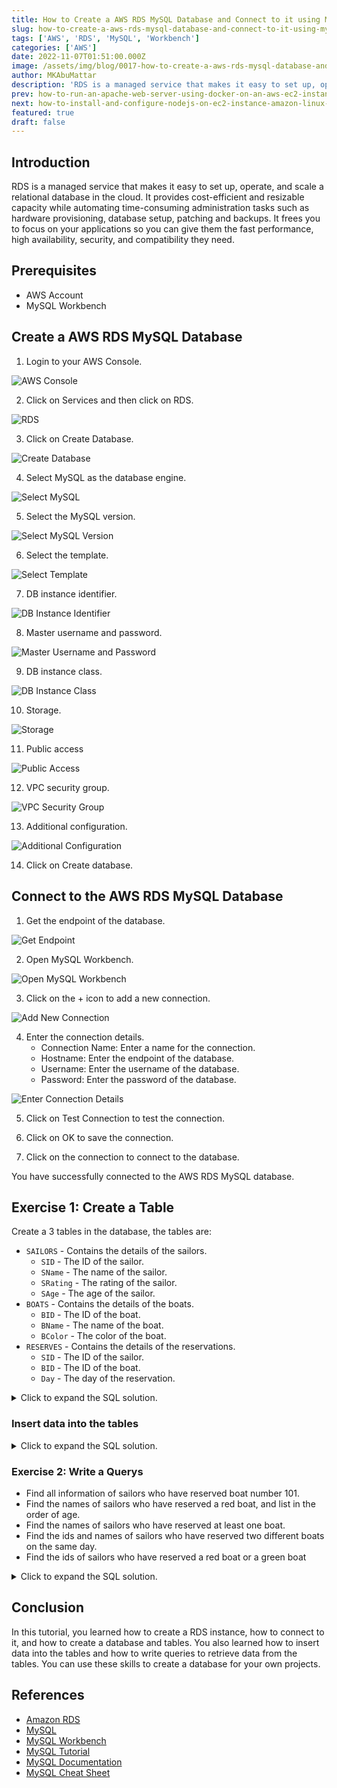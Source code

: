 ```yaml
---
title: How to Create a AWS RDS MySQL Database and Connect to it using MySQL Workbench
slug: how-to-create-a-aws-rds-mysql-database-and-connect-to-it-using-mysql-workbench
tags: ['AWS', 'RDS', 'MySQL', 'Workbench']
categories: ['AWS']
date: 2022-11-07T01:51:00.000Z
image: /assets/img/blog/0017-how-to-create-a-aws-rds-mysql-database-and-connect-to-it-using-mysql-workbench/how-to-create-a-aws-rds-mysql-database-and-connect-to-it-using-mysql-workbench.png
author: MKAbuMattar
description: 'RDS is a managed service that makes it easy to set up, operate, and scale a relational database in the cloud. It provides cost-efficient and resizable capacity while automating time-consuming administration tasks such as hardware provisioning, database setup, patching and backups. It frees you to focus on your applications so you can give them the fast performance, high availability, security, and compatibility they need.'
prev: how-to-run-an-apache-web-server-using-docker-on-an-aws-ec2-instance
next: how-to-install-and-configure-nodejs-on-ec2-instance-amazon-linux-2
featured: true
draft: false
---
```


## Introduction

RDS is a managed service that makes it easy to set up, operate, and scale a relational database in the cloud. It provides cost-efficient and resizable capacity while automating time-consuming administration tasks such as hardware provisioning, database setup, patching and backups. It frees you to focus on your applications so you can give them the fast performance, high availability, security, and compatibility they need.

## Prerequisites

- AWS Account
- MySQL Workbench

## Create a AWS RDS MySQL Database

1. Login to your AWS Console.

![AWS Console](/assets/img/blog/0017-how-to-create-a-aws-rds-mysql-database-and-connect-to-it-using-mysql-workbench/aws-console.png)

2. Click on Services and then click on RDS.

![RDS](/assets/img/blog/0017-how-to-create-a-aws-rds-mysql-database-and-connect-to-it-using-mysql-workbench/rds.png)

3. Click on Create Database.

![Create Database](/assets/img/blog/0017-how-to-create-a-aws-rds-mysql-database-and-connect-to-it-using-mysql-workbench/create-database.png)

4. Select MySQL as the database engine.

![Select MySQL](/assets/img/blog/0017-how-to-create-a-aws-rds-mysql-database-and-connect-to-it-using-mysql-workbench/select-mysql.png)

5. Select the MySQL version.

![Select MySQL Version](/assets/img/blog/0017-how-to-create-a-aws-rds-mysql-database-and-connect-to-it-using-mysql-workbench/select-mysql-version.png)

6. Select the template.

![Select Template](/assets/img/blog/0017-how-to-create-a-aws-rds-mysql-database-and-connect-to-it-using-mysql-workbench/select-template.png)

7. DB instance identifier.

![DB Instance Identifier](/assets/img/blog/0017-how-to-create-a-aws-rds-mysql-database-and-connect-to-it-using-mysql-workbench/db-instance-identifier.png)

8. Master username and password.

![Master Username and Password](/assets/img/blog/0017-how-to-create-a-aws-rds-mysql-database-and-connect-to-it-using-mysql-workbench/master-username-and-password.png)

9. DB instance class.

![DB Instance Class](/assets/img/blog/0017-how-to-create-a-aws-rds-mysql-database-and-connect-to-it-using-mysql-workbench/db-instance-class.png)

10. Storage.

![Storage](/assets/img/blog/0017-how-to-create-a-aws-rds-mysql-database-and-connect-to-it-using-mysql-workbench/storage.png)

11. Public access

![Public Access](/assets/img/blog/0017-how-to-create-a-aws-rds-mysql-database-and-connect-to-it-using-mysql-workbench/public-access.png)

12. VPC security group.

![VPC Security Group](/assets/img/blog/0017-how-to-create-a-aws-rds-mysql-database-and-connect-to-it-using-mysql-workbench/vpc-security-group.png)

13. Additional configuration.

![Additional Configuration](/assets/img/blog/0017-how-to-create-a-aws-rds-mysql-database-and-connect-to-it-using-mysql-workbench/additional-configuration.png)

14. Click on Create database.

## Connect to the AWS RDS MySQL Database

1. Get the endpoint of the database.

![Get Endpoint](/assets/img/blog/0017-how-to-create-a-aws-rds-mysql-database-and-connect-to-it-using-mysql-workbench/get-endpoint.png)

2. Open MySQL Workbench.

![Open MySQL Workbench](/assets/img/blog/0017-how-to-create-a-aws-rds-mysql-database-and-connect-to-it-using-mysql-workbench/open-mysql-workbench.png)

3. Click on the + icon to add a new connection.

![Add New Connection](/assets/img/blog/0017-how-to-create-a-aws-rds-mysql-database-and-connect-to-it-using-mysql-workbench/add-new-connection.png)

4. Enter the connection details.
   - Connection Name: Enter a name for the connection.
   - Hostname: Enter the endpoint of the database.
   - Username: Enter the username of the database.
   - Password: Enter the password of the database.

![Enter Connection Details](/assets/img/blog/0017-how-to-create-a-aws-rds-mysql-database-and-connect-to-it-using-mysql-workbench/enter-connection-details.png)

5. Click on Test Connection to test the connection.

6. Click on OK to save the connection.

7. Click on the connection to connect to the database.

You have successfully connected to the AWS RDS MySQL database.

## Exercise 1: Create a Table

Create a 3 tables in the database, the tables are:

- `SAILORS` - Contains the details of the sailors.
  - `SID` - The ID of the sailor.
  - `SName` - The name of the sailor.
  - `SRating` - The rating of the sailor.
  - `SAge` - The age of the sailor.
- `BOATS` - Contains the details of the boats.
  - `BID` - The ID of the boat.
  - `BName` - The name of the boat.
  - `BColor` - The color of the boat.
- `RESERVES` - Contains the details of the reservations.
  - `SID` - The ID of the sailor.
  - `BID` - The ID of the boat.
  - `Day` - The day of the reservation.

<details>

<summary>Click to expand the SQL solution.</summary>

### Create the SAILORS table

```sql
CREATE TABLE `SAI`.`SAILORS` (
    SID int auto_increment primary key,
    SName varchar(30) not null,
    SRating int default 0 check (SRating >= 0 and SRating <= 10),
    SAge real default 18 check (SAge >= 18 and SAge <= 70)
);
```

Explanation:

<details>

<summary>Click to expand the explanation.</summary>

- `SID` - The ID of the sailor.
- `SName` - The name of the sailor.
- `SRating` - The rating of the sailor.
- `SAge` - The age of the sailor.
- `auto_increment` - The ID will be automatically incremented.
- `primary key` - The ID is the primary key of the table.
- `not null` - The name of the sailor cannot be null.
- `default 0` - The rating of the sailor will be 0 by default.
- `check (SRating >= 0 and SRating <= 10)` - The rating of the sailor must be between 0 and 10.
- `default 18` - The age of the sailor will be 18 by default.
- `check (SAge >= 18 and SAge <= 70)` - The age of the sailor must be between 18 and 70.

</details>

### Create the BOATS table

```sql
CREATE TABLE `SAI`.`BOATS` (
    BID int auto_increment primary key,
    BName varchar(30) not null,
    BColor varchar(30) not null
);
```

Explanation:

<details>

<summary>Click to expand the explanation.</summary>

- `BID` - The ID of the boat.
- `BName` - The name of the boat.
- `BColor` - The color of the boat.
- `auto_increment` - The ID will be automatically incremented.
- `primary key` - The ID is the primary key of the table.
- `not null` - The name of the boat cannot be null.

</details>

### Create the RESERVES table

```sql
CREATE TABLE `SAI`.`RESERVES` (
    SID int not null,
    BID int not null,
    Day date not null,
    primary key (SID, BID, Day),
);

alter table `SAI`.`RESERVES` add constraint `RESERVES_SAILORS_FK` foreign key (SID) references `SAI`.`SAILORS` (SID);
alter table `SAI`.`RESERVES` add constraint `RESERVES_BOATS_FK` foreign key (BID) references `SAI`.`BOATS` (BID);
```

Explanation:

<details>

<summary>Click to expand the explanation.</summary>

- `SID` - The ID of the sailor.
- `BID` - The ID of the boat.
- `Day` - The day of the reservation.
- `primary key (SID, BID, Day)` - The combination of the ID of the sailor, the ID of the boat and the day is the primary key of the table.
- `not null` - The ID of the sailor, the ID of the boat and the day cannot be null.
- `alter table` - Add a foreign key to the table.
- `RESERVES_SAILORS_FK` - The name of the foreign key.
- `foreign key (SID)` - The ID of the sailor is the foreign key.
- `references` - References the `SAILORS` table.
- `RESERVES_BOATS_FK` - The name of the foreign key.
- `foreign key (BID)` - The ID of the boat is the foreign key.
- `references` - References the `BOATS` table.

</details>

</details>

### Insert data into the tables

<details>

<summary>Click to expand the SQL solution.</summary>

```sql
insert into `SAI`.`SAILORS` (SID, SName, SRating, SAge) values (22, 'Dustin', 7, 45);
insert into `SAI`.`SAILORS` (SID, SName, SRating, SAge) values (29, 'Brutus', 1, 33);
insert into `SAI`.`SAILORS` (SID, SName, SRating, SAge) values (31, 'Lubber', 8, 55.5);
insert into `SAI`.`SAILORS` (SID, SName, SRating, SAge) values (32, 'Andy', 8, 25);
insert into `SAI`.`SAILORS` (SID, SName, SRating, SAge) values (58, 'Rusty', 10, 35);
insert into `SAI`.`SAILORS` (SID, SName, SRating, SAge) values (64, 'Horatio', 7, 35);
insert into `SAI`.`SAILORS` (SID, SName, SRating, SAge) values (71, 'Zorba', 10, 18);
insert into `SAI`.`SAILORS` (SID, SName, SRating, SAge) values (74, 'Horatio', 9, 40);
insert into `SAI`.`SAILORS` (SID, SName, SRating, SAge) values (85, 'Art', 3, 25.5);
insert into `SAI`.`SAILORS` (SID, SName, SRating, SAge) values (88, 'Bob', 3, 63.5);

insert into `SAI`.`BOATS` (BID, BName, BColor) values (101, 'Interlake', 'blue');
insert into `SAI`.`BOATS` (BID, BName, BColor) values (102, 'Interlake', 'red');
insert into `SAI`.`BOATS` (BID, BName, BColor) values (103, 'Clipper', 'green');
insert into `SAI`.`BOATS` (BID, BName, BColor) values (104, 'Marine', 'red');

insert into `SAI`.`RESERVES` (SID, BID, Day) values (22, 101, '1998-10-10');
insert into `SAI`.`RESERVES` (SID, BID, Day) values (22, 102, '1998-10-10');
insert into `SAI`.`RESERVES` (SID, BID, Day) values (22, 103, '1998-10-8');
insert into `SAI`.`RESERVES` (SID, BID, Day) values (22, 104, '1998-10-7');
insert into `SAI`.`RESERVES` (SID, BID, Day) values (31, 102, '1998-11-10');
insert into `SAI`.`RESERVES` (SID, BID, Day) values (31, 103, '1998-11-6');
insert into `SAI`.`RESERVES` (SID, BID, Day) values (31, 104, '1998-11-12');
insert into `SAI`.`RESERVES` (SID, BID, Day) values (64, 101, '1998-9-5');
insert into `SAI`.`RESERVES` (SID, BID, Day) values (64, 102, '1998-9-8');
insert into `SAI`.`RESERVES` (SID, BID, Day) values (64, 103, '1998-9-8');
```

</details>

### Exercise 2: Write a Querys

- Find all information of sailors who have reserved boat number 101.
- Find the names of sailors who have reserved a red boat, and list in the order of age.
- Find the names of sailors who have reserved at least one boat.
- Find the ids and names of sailors who have reserved two different boats on the same day.
- Find the ids of sailors who have reserved a red boat or a green boat

<details>

<summary>Click to expand the SQL solution.</summary>

```sql
select * from `SAI`.`SAILORS`
where SID in (
    select SID from `SAI`.`RESERVES`
    where BID = 101
);
```

Explanation:

<details>

<summary>Click to expand the explanation.</summary>

- `select *` - Select all columns.
- `from` - From the `SAILORS` table.
- `where` - Where the ID of the sailor is in the list of IDs of sailors who have reserved boat number 101.
- `SID in` - The ID of the sailor is in the list.
- `select SID` - Select the ID of the sailor.
- `from` - From the `RESERVES` table.
- `where` - Where the ID of the boat is 101.

</details>

```sql
select SName from `SAI`.`SAILORS`
WHERE SID in (
    select SID from `SAI`.`RESERVES`
    WHERE BID in (
        select BID from `SAI`.`BOATS`
        WHERE BColor = 'red'
    )
)
order by SAge;
```

Explanation:

<details>

<summary>Click to expand the explanation.</summary>

- `select SName` - Select the name of the sailor.
- `from` - From the `SAILORS` table.
- `where` - Where the ID of the sailor is in the list of IDs of sailors who have reserved a red boat.
- `SID in` - The ID of the sailor is in the list.
- `select SID` - Select the ID of the sailor.
- `from` - From the `RESERVES` table.
- `where` - Where the ID of the boat is in the list of IDs of red boats.
- `BID in` - The ID of the boat is in the list.
- `select BID` - Select the ID of the boat.
- `from` - From the `BOATS` table.
- `where` - Where the color of the boat is red.
- `order by` - Order by the age of the sailor.

</details>

```sql
select SName from `SAI`.`SAILORS`
where SID in (
    select SID from `SAI`.`RESERVES`
);
```

Explanation:

<details>

<summary>Click to expand the explanation.</summary>

- `select SName` - Select the name of the sailor.
- `from` - From the `SAILORS` table.
- `where` - Where the ID of the sailor is in the list of IDs of sailors who have reserved a boat.
- `SID in` - The ID of the sailor is in the list.
- `select SID` - Select the ID of the sailor.
- `from` - From the `RESERVES` table.

</details>

```sql
select SID from `SAI`.`SAILORS`
where SID in (
    select SID from `SAI`.`RESERVES`
    group by SID, Day
    having count(*) = 2
);
```

Explanation:

<details>

<summary>Click to expand the explanation.</summary>

- `select SID` - Select the ID of the sailor.
- `from` - From the `SAILORS` table.
- `where` - Where the ID of the sailor is in the list of IDs of sailors who have reserved two boats on the same day.
- `SID in` - The ID of the sailor is in the list.
- `select SID` - Select the ID of the sailor.
- `from` - From the `RESERVES` table.
- `group by` - Group by the ID of the sailor and the day.
- `having` - Having the count of the number of boats reserved is 2.

</details>

```sql
select SID from `SAI`.`SAILORS`
where SID in (
    select SID from `SAI`.`RESERVES`
    where BID in (
        select BID from `SAI`.`BOATS`
        where BColor = 'red'
    )
)
or SID in (
    select SID from `SAI`.`RESERVES`
    where BID in (
        select BID from `SAI`.`BOATS`
        where BColor = 'green'
    )
);
```

Explanation:

<details>

<summary>Click to expand the explanation.</summary>

- `select SID` - Select the ID of the sailor.
- `from` - From the `SAILORS` table.
- `where` - Where the ID of the sailor is in the list of IDs of sailors who have reserved a red boat or a green boat.
- `SID in` - The ID of the sailor is in the list.
- `select SID` - Select the ID of the sailor.
- `from` - From the `RESERVES` table.
- `where` - Where the ID of the boat is in the list of IDs of red boats or green boats.
- `BID in` - The ID of the boat is in the list.
- `select BID` - Select the ID of the boat.
- `from` - From the `BOATS` table.
- `where` - Where the color of the boat is red or green.

</details>

</details>

## Conclusion

In this tutorial, you learned how to create a RDS instance, how to connect to it, and how to create a database and tables. You also learned how to insert data into the tables and how to write queries to retrieve data from the tables. You can use these skills to create a database for your own projects.

## References

- [Amazon RDS](https://aws.amazon.com/rds/)
- [MySQL](https://www.mysql.com/)
- [MySQL Workbench](https://www.mysql.com/products/workbench/)
- [MySQL Tutorial](https://www.w3schools.com/sql/default.asp)
- [MySQL Documentation](https://dev.mysql.com/doc/)
- [MySQL Cheat Sheet](/cheatsheets/mysql)
